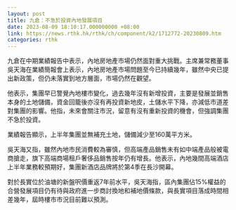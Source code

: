 ```yaml
---
layout: post
title: 九倉：不急於投資內地發展項目
date: 2023-08-09 18:10:17.000000000 +08:00
link: https://news.rthk.hk/rthk/ch/component/k2/1712772-20230809.htm
categories: rthk
---
```


九倉在中期業績報告中表示，內地房地產市場仍然面對重大挑戰。主席兼常務董事吳天海在業績簡報會上表示，內地房地產市場問題至今已持續幾年，雖然中央已提出新政策，但仍未落實到地方層面，市場仍然在觀望。

他表示，集團早已警覺內地樓市變化，過去幾年沒有新增投資，主要是發展並銷售本身的土地儲備，資金回籠後亦沒有再投資新地皮，土儲水平下降，亦減低市道差對集團的影響。他指，未來會關注市況，留意有沒有重新投資的機會，但強調集團不急於投資。

業績報告顯示，上半年集團並無補充土地，儲備減少至160萬平方米。

吳天海又指，雖然內地市民消費較為審慎，但高端產品銷售未有如中端產品般被電商搶走，旗下高端商場租戶奢侈品銷售按年仍有增長。他表示，內地幾間高端酒店上半年業務較預期好，集團新酒店品牌將於第4季在長沙開幕。

對於長實位於油塘的新盤呎價重返7年前水平，吳天海指，區內集團佔15%權益的合營發展項目仍有待與政府進一步商討換地和補地價條款，與長實項目落成時間相差幾年，屆時樓市市況目前難以預測。
